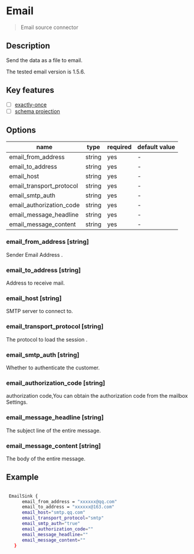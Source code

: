 # Email

> Email source connector

## Description

Send the data as a file to email.

 The tested email version is 1.5.6.

## Key features

- [ ] [exactly-once](../../concept/connector-v2-features.md)
- [ ] [schema projection](../../concept/connector-v2-features.md)

## Options

| name                     | type    | required | default value |
|--------------------------|---------|----------|---------------|
| email_from_address             | string  | yes      | -             |
| email_to_address               | string  | yes      | -             |
| email_host               | string  | yes      | -             |
| email_transport_protocol             | string  | yes      | -             |
| email_smtp_auth               | string  | yes      | -             |
| email_authorization_code               | string  | yes      | -             |
| email_message_headline             | string  | yes      | -             |
| email_message_content               | string  | yes      | -             |


### email_from_address [string]

Sender Email Address .

### email_to_address [string]

Address to receive mail.

### email_host [string]

SMTP server to connect to.

### email_transport_protocol [string]

The protocol to load the session .

### email_smtp_auth [string]

Whether to authenticate the customer.

### email_authorization_code [string]

authorization code,You can obtain the authorization code from the mailbox Settings.

### email_message_headline [string]

The subject line of the entire message.

### email_message_content [string]

The body of the entire message.


## Example

```bash

 EmailSink {
      email_from_address = "xxxxxx@qq.com"
      email_to_address = "xxxxxx@163.com"
      email_host="smtp.qq.com"
      email_transport_protocol="smtp"
      email_smtp_auth="true"
      email_authorization_code=""
      email_message_headline=""
      email_message_content=""
   }

```
